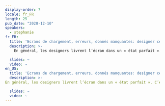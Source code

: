 ```yaml
---
display-order: 7
locale: fr_FR
length: 25
pub_date: "2020-12-10"
speakers:
  - stephanie
fr_FR:
  title: 'Ecrans de chargement, erreurs, donnés manquantes: designer ces cas oubliés'
  description: >-
    En général, les designers livrent l’écran dans un « état parfait ». C’est l’écran final, une fois que tout est bien chargé, avec toutes les bonnes données, les bonnes images, rien ne manque, tout s’est bien déroulé. Ce qu’il se passe avant, durant ces quelques millisecondes (ou parfois secondes) de chargement est souvent laissé à l’appréciation de l’équipe de développement. Tout comme ce qui se passe s’il manque une donnée, qu’une serveur met du temps à répondre, répond une erreur, une ressource manquante, etc. Designer ces « cas oubliés » permet grandement d’améliorer la collaboration designer / developers sur des thématiques de performance.

  slides: ~
  video: ~
en_US:
  title: 'Ecrans de chargement, erreurs, donnés manquantes: designer ces cas oubliés'
  description: >-
En général, les designers livrent l’écran dans un « état parfait ». C’est l’écran final, une fois que tout est bien chargé, avec toutes les bonnes données, les bonnes images, rien ne manque, tout s’est bien déroulé. Ce qu’il se passe avant, durant ces quelques millisecondes (ou parfois secondes) de chargement est souvent laissé à l’appréciation de l’équipe de développement. Tout comme ce qui se passe s’il manque une donnée, qu’une serveur met du temps à répondre, répond une erreur, une ressource manquante, etc. Designer ces « cas oubliés » permet grandement d’améliorer la collaboration designer / developers sur des thématiques de performance.

  slides: ~
  video: ~
---
```

